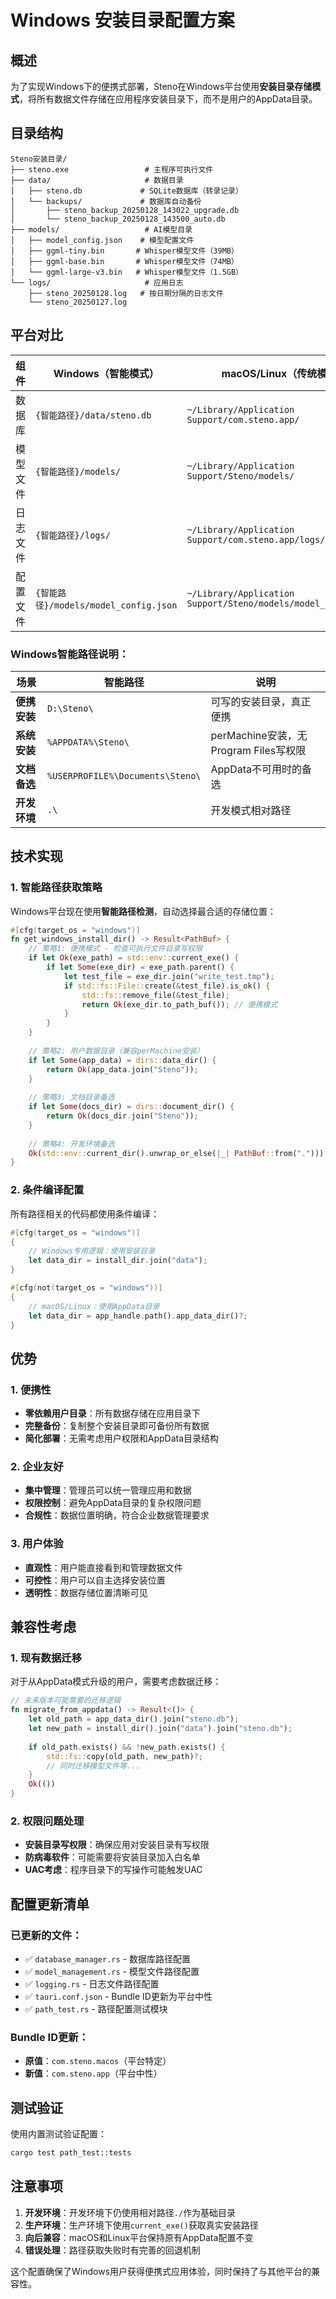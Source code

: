 # Windows 安装目录配置方案

## 概述

为了实现Windows下的便携式部署，Steno在Windows平台使用**安装目录存储模式**，将所有数据文件存储在应用程序安装目录下，而不是用户的AppData目录。

## 目录结构

```
Steno安装目录/
├── steno.exe                 # 主程序可执行文件
├── data/                     # 数据目录
│   ├── steno.db             # SQLite数据库（转录记录）
│   └── backups/             # 数据库自动备份
│       ├── steno_backup_20250128_143022_upgrade.db
│       └── steno_backup_20250128_143500_auto.db
├── models/                   # AI模型目录
│   ├── model_config.json    # 模型配置文件
│   ├── ggml-tiny.bin       # Whisper模型文件（39MB）
│   ├── ggml-base.bin       # Whisper模型文件（74MB）
│   └── ggml-large-v3.bin   # Whisper模型文件（1.5GB）
└── logs/                     # 应用日志
    ├── steno_20250128.log   # 按日期分隔的日志文件
    └── steno_20250127.log
```

## 平台对比

| 组件 | Windows（智能模式） | macOS/Linux（传统模式） |
|------|-------------------------|-------------------------|
| 数据库 | `{智能路径}/data/steno.db` | `~/Library/Application Support/com.steno.app/` |
| 模型文件 | `{智能路径}/models/` | `~/Library/Application Support/Steno/models/` |
| 日志文件 | `{智能路径}/logs/` | `~/Library/Application Support/com.steno.app/logs/` |
| 配置文件 | `{智能路径}/models/model_config.json` | `~/Library/Application Support/Steno/models/model_config.json` |

### Windows智能路径说明：

| 场景 | 智能路径 | 说明 |
|------|----------|------|
| **便携安装** | `D:\Steno\` | 可写的安装目录，真正便携 |
| **系统安装** | `%APPDATA%\Steno\` | perMachine安装，无Program Files写权限 |
| **文档备选** | `%USERPROFILE%\Documents\Steno\` | AppData不可用时的备选 |
| **开发环境** | `.\` | 开发模式相对路径 |

## 技术实现

### 1. 智能路径获取策略

Windows平台现在使用**智能路径检测**，自动选择最合适的存储位置：

```rust
#[cfg(target_os = "windows")]
fn get_windows_install_dir() -> Result<PathBuf> {
    // 策略1: 便携模式 - 检查可执行文件目录写权限
    if let Ok(exe_path) = std::env::current_exe() {
        if let Some(exe_dir) = exe_path.parent() {
            let test_file = exe_dir.join("write_test.tmp");
            if std::fs::File::create(&test_file).is_ok() {
                std::fs::remove_file(&test_file);
                return Ok(exe_dir.to_path_buf()); // 便携模式
            }
        }
    }
    
    // 策略2: 用户数据目录（兼容perMachine安装）
    if let Some(app_data) = dirs::data_dir() {
        return Ok(app_data.join("Steno"));
    }
    
    // 策略3: 文档目录备选
    if let Some(docs_dir) = dirs::document_dir() {
        return Ok(docs_dir.join("Steno"));
    }
    
    // 策略4: 开发环境备选
    Ok(std::env::current_dir().unwrap_or_else(|_| PathBuf::from(".")))
}
```

### 2. 条件编译配置

所有路径相关的代码都使用条件编译：

```rust
#[cfg(target_os = "windows")]
{
    // Windows专用逻辑：使用安装目录
    let data_dir = install_dir.join("data");
}

#[cfg(not(target_os = "windows"))]
{
    // macOS/Linux：使用AppData目录
    let data_dir = app_handle.path().app_data_dir()?;
}
```

## 优势

### 1. 便携性
- **零依赖用户目录**：所有数据存储在应用目录下
- **完整备份**：复制整个安装目录即可备份所有数据
- **简化部署**：无需考虑用户权限和AppData目录结构

### 2. 企业友好
- **集中管理**：管理员可以统一管理应用和数据
- **权限控制**：避免AppData目录的复杂权限问题
- **合规性**：数据位置明确，符合企业数据管理要求

### 3. 用户体验
- **直观性**：用户能直接看到和管理数据文件
- **可控性**：用户可以自主选择安装位置
- **透明性**：数据存储位置清晰可见

## 兼容性考虑

### 1. 现有数据迁移
对于从AppData模式升级的用户，需要考虑数据迁移：

```rust
// 未来版本可能需要的迁移逻辑
fn migrate_from_appdata() -> Result<()> {
    let old_path = app_data_dir().join("steno.db");
    let new_path = install_dir().join("data").join("steno.db");
    
    if old_path.exists() && !new_path.exists() {
        std::fs::copy(old_path, new_path)?;
        // 同时迁移模型文件等...
    }
    Ok(())
}
```

### 2. 权限问题处理
- **安装目录写权限**：确保应用对安装目录有写权限
- **防病毒软件**：可能需要将安装目录加入白名单
- **UAC考虑**：程序目录下的写操作可能触发UAC

## 配置更新清单

### 已更新的文件：
- ✅ `database_manager.rs` - 数据库路径配置
- ✅ `model_management.rs` - 模型文件路径配置  
- ✅ `logging.rs` - 日志文件路径配置
- ✅ `tauri.conf.json` - Bundle ID更新为平台中性
- ✅ `path_test.rs` - 路径配置测试模块

### Bundle ID更新：
- **原值**：`com.steno.macos`（平台特定）
- **新值**：`com.steno.app`（平台中性）

## 测试验证

使用内置测试验证配置：

```bash
cargo test path_test::tests
```

## 注意事项

1. **开发环境**：开发环境下仍使用相对路径`./`作为基础目录
2. **生产环境**：生产环境下使用`current_exe()`获取真实安装路径
3. **向后兼容**：macOS和Linux平台保持原有AppData配置不变
4. **错误处理**：路径获取失败时有完善的回退机制

这个配置确保了Windows用户获得便携式应用体验，同时保持了与其他平台的兼容性。